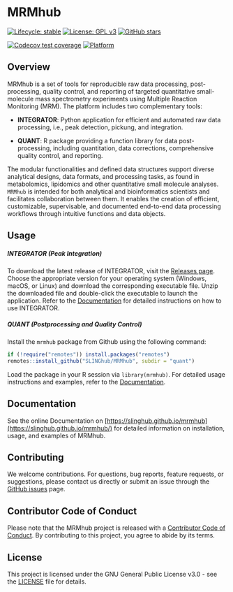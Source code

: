 # MRMhub

<!-- badges: start -->

[![Lifecycle: stable](https://img.shields.io/badge/lifecycle-stable-brightgreen.svg)](https://lifecycle.r-lib.org/articles/stages.html)
[![License: GPL v3](https://img.shields.io/badge/License-GPLv3-blue.svg)](https://www.gnu.org/licenses/gpl-3.0)
[![GitHub stars](https://img.shields.io/github/stars/SLINGhub/MRMhub)](https://github.com/SLINGhub/MRMhub/stargazers)
<!--
[![Build Executables](https://github.com/SLINGhub/MRMhub/actions/workflows/build-executables.yml/badge.svg)](https://github.com/SLINGhub/MRMhub/actions/workflows/build-executables.yml)
[![R-CMD-check](https://github.com/SLINGhub/mrmhub/actions/workflows/R-CMD-check.yaml/badge.svg)](https://github.com/SLINGhub/mrmhub/actions/workflows/R-CMD-check.yaml)
-->
[![Codecov test coverage](https://codecov.io/gh/slinghub/mrmhub/branch/main/graph/badge.svg?flag=quant)](https://app.codecov.io/gh/slinghub/mrmhub?branch=main)
[![Platform](https://img.shields.io/badge/platform-linux%20%7C%20osx%20%7C%20win-lightgrey)](https://github.com/SLINGhub/MRMhub)

<!-- badges: end -->

## Overview

MRMhub is a set of tools for reproducible raw data processing, 
post-processing, quality control, and reporting of targeted quantitative 
small-molecule mass spectrometry experiments using Multiple Reaction 
Monitoring (MRM). The platform includes two complementary tools:

- **INTEGRATOR**: Python application for efficient and automated raw data processing, i.e., peak 
  detection, pickung, and integration. 

- **QUANT**: R package providing a function library for data post-
  processing, including quantitation, data corrections, comprehensive quality control, and 
  reporting.

The modular functionalities and defined data structures support diverse 
analytical designs, data formats, and processing tasks, as found in 
metabolomics, lipidomics and other quantitative small molecule analyses. 
`MRMhub` is intended for both analytical and bioinformatics scientists and 
facilitates collaboration between them. It enables the creation of 
efficient, customizable, supervisable, and documented end-to-end data 
processing workflows through intuitive functions and data objects.

## Usage

##### INTEGRATOR (Peak Integration)

To download the latest release of INTEGRATOR, visit the [Releases page](https://github.com/SLINGhub/MRMhub/releases). Choose the appropriate version for your operating system (Windows, macOS, or Linux) and download the corresponding executable file. Unzip the downloaded file and double-click the executable to launch the application. Refer to the [Documentation](https://slinghub.github.io/mrmhub/) for detailed instructions on how to use INTEGRATOR.

##### QUANT (Postprocessing and Quality Control)

Install the `mrmhub` package from Github using the following command: 
``` r
if (!require("remotes")) install.packages("remotes")
remotes::install_github("SLINGhub/MRMhub", subdir = "quant")
```
Load the package in your R session via `library(mrmhub)`. For detailed usage instructions and examples, refer to the [Documentation](https://slinghub.github.io/mrmhub/).


## Documentation

See the online Documentation on [https://slinghub.github.io/mrmhub](https://slinghub.github.io/mrmhub/) for detailed information on installation, usage, and examples of MRMhub.

## Contributing

We welcome contributions. For questions, bug reports, feature requests, or suggestions, please contact us directly or submit an issue through the [GitHub issues](https://github.com/SLINGhub/MRMhub/issues) page.


## Contributor Code of Conduct

Please note that the MRMhub project is released with a [Contributor Code
of Conduct](https://contributor-covenant.org/version/2/0/CODE_OF_CONDUCT.html).
By contributing to this project, you agree to abide by its terms.

## License

This project is licensed under the GNU General Public License v3.0 - see the [LICENSE](LICENSE.md) file for details.
